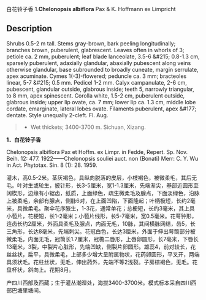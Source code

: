 白花铃子香
1.**Chelonopsis albiflora** Pax & K. Hoffmann ex Limpricht

## Description
Shrubs 0.5-2 m tall. Stems gray-brown, bark peeling longitudinally; branches brown, puberulent, glabrescent. Leaves often in whorls of 3; petiole ca. 2 mm, puberulent; leaf blade lanceolate, 3.5-6 &amp;#215; 0.8-1.3 cm, sparsely puberulent, adaxially glandular, abaxially pubescent along veins otherwise glandular, base subrounded to broadly cuneate, margin serrulate, apex acuminate. Cymes 1(-3)-flowered; peduncle ca. 3 mm; bracteoles linear, 5-7 &amp;#215; 0.5 mm. Pedicel 1-2 mm. Calyx campanulate, 2-6 cm, pubescent, glandular outside, glabrous inside; teeth 5, narrowly triangular, to 8 mm, apex spinescent. Corolla white, 1.5-2 cm, puberulent outside, glabrous inside; upper lip ovate, ca. 7 mm; lower lip ca. 1.3 cm, middle lobe cordate, emarginate, lateral lobes ovate. Filaments puberulent, apex &amp;#177; dentate. Style unequally 2-cleft. Fl. Aug.


> * Wet thickets; 3400-3700 m. Sichuan, Xizang.

**1．白花铃子香**

Chelonopsis albiflora Pax et Hoffm. ex Limpr. in Fedde, Repert. Sp. Nov. Beih. 12: 477. 1922——Chelonopsis souliei auct. non (Bonati) Merr: C. Y. Wu in Act. Phytotax. Sin. 8 (1): 28. 1959.

灌木，高0.5-2米。茎灰褐色，具纵向脱落的皮层，小枝褐色，被微柔毛，其后无毛。叶对生或轮生，披针形，长3-5厘米，宽1-1.3厘米，先端渐尖，基部近圆形至阔楔形，边缘有小锯齿，纸质，上面绿色，疏生微柔毛及腺点，下面淡绿色，沿脉上被柔毛，余部有腺点，侧脉6对，在上面凹陷，下面隆起；叶柄极短，长约2毫米，具微柔毛。聚伞花序腋生，1-3花，通常单花；总梗短，长约3毫米，其上具小苞片，花梗短，长1-2毫米；小苞片线形，长5-7毫米，宽0.5毫米。花萼钟形，连齿长约2厘米，外面具柔毛及腺点，内面无毛，10脉，其间横脉网结，齿5，长三角形，长达8毫米，先端刺尖。花冠白色，长达3厘米，外面于伸出萼筒部分被微柔毛，内面无毛，冠筒长1.7厘米，冠檐二唇形，上唇卵圆形，长7毫米，下唇长13毫米，3裂，中裂片心脏形，先端凹缺，侧裂片卵圆形。雄蕊4，前对较长，花丝丝状，扁平，具微柔毛，上部多少增大呈附属物状，花药卵圆形，平叉开，两端具须状毛。花柱丝状，无毛，伸出药外，先端不等2浅裂。子房棕褐色，无毛。花盘杯状，斜向上。花期8月。

产四川西部及西藏；生于灌丛潮湿处，海拔3400-3700米。模式标本采自四川西部巴塘里塘间。
